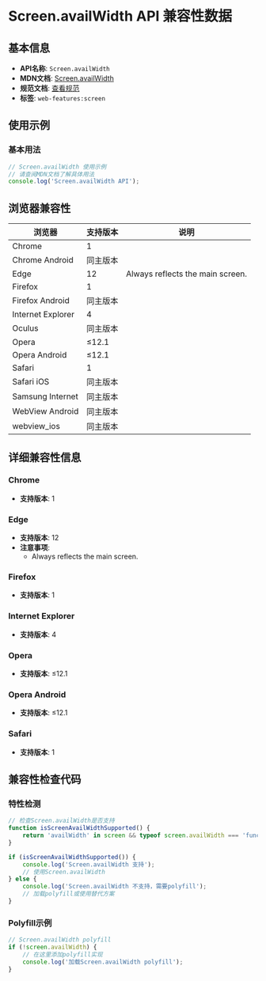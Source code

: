 # Screen.availWidth API 兼容性数据

## 基本信息

- **API名称**: `Screen.availWidth`
- **MDN文档**: [Screen.availWidth](https://developer.mozilla.org/docs/Web/API/Screen/availWidth)
- **规范文档**: [查看规范](https://drafts.csswg.org/cssom-view/#dom-screen-availwidth)
- **标签**: `web-features:screen`

## 使用示例

### 基本用法

```javascript
// Screen.availWidth 使用示例
// 请查阅MDN文档了解具体用法
console.log('Screen.availWidth API');
```

## 浏览器兼容性

| 浏览器 | 支持版本 | 说明 |
|--------|----------|------|
| Chrome | 1 |  |
| Chrome Android | 同主版本 |  |
| Edge | 12 | Always reflects the main screen. |
| Firefox | 1 |  |
| Firefox Android | 同主版本 |  |
| Internet Explorer | 4 |  |
| Oculus | 同主版本 |  |
| Opera | ≤12.1 |  |
| Opera Android | ≤12.1 |  |
| Safari | 1 |  |
| Safari iOS | 同主版本 |  |
| Samsung Internet | 同主版本 |  |
| WebView Android | 同主版本 |  |
| webview_ios | 同主版本 |  |

## 详细兼容性信息

### Chrome

- **支持版本**: 1

### Edge

- **支持版本**: 12
- **注意事项**:
  - Always reflects the main screen.

### Firefox

- **支持版本**: 1

### Internet Explorer

- **支持版本**: 4

### Opera

- **支持版本**: ≤12.1

### Opera Android

- **支持版本**: ≤12.1

### Safari

- **支持版本**: 1

## 兼容性检查代码

### 特性检测

```javascript
// 检查Screen.availWidth是否支持
function isScreenAvailWidthSupported() {
    return 'availWidth' in screen && typeof screen.availWidth === 'function';
}

if (isScreenAvailWidthSupported()) {
    console.log('Screen.availWidth 支持');
    // 使用Screen.availWidth
} else {
    console.log('Screen.availWidth 不支持，需要polyfill');
    // 加载polyfill或使用替代方案
}
```

### Polyfill示例

```javascript
// Screen.availWidth polyfill
if (!screen.availWidth) {
    // 在这里添加polyfill实现
    console.log('加载Screen.availWidth polyfill');
}
```

